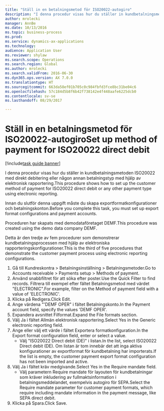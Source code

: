 ```yaml
--- 
title: "Ställ in en betalningsmetod för ISO20022-autogiro"
description: "I denna procedur visas hur du ställer in kundbetalningsmetoden ISO20022 med direkt debitering eller någon annan betalningstyp med hjälp av elektronisk rapportering."
author: mrolecki
manager: AnnBe
ms.date: 10/13/2016
ms.topic: business-process
ms.prod: 
ms.service: dynamics-ax-applications
ms.technology: 
audience: Application User
ms.reviewer: shylaw
ms.search.scope: Operations
ms.search.region: Global
ms.author: mrolecki
ms.search.validFrom: 2016-06-30
ms.dyn365.ops.version: AX 7.0.0
ms.translationtype: HT
ms.sourcegitcommit: 663da58ef01b705c0c984fbfd3fce8bc31be04c6
ms.openlocfilehash: 57c184d5b8f6b42f738142e4f448aafe6225dcb0
ms.contentlocale: sv-se
ms.lasthandoff: 08/29/2017

---
```

# <a name="set-up-method-of-payment-for-iso20022-direct-debit"></a><span data-ttu-id="e7d77-103">Ställ in en betalningsmetod för ISO20022-autogiro</span><span class="sxs-lookup"><span data-stu-id="e7d77-103">Set up method of payment for ISO20022 direct debit</span></span>

[!include[task guide banner](../../includes/task-guide-banner.md)]

<span data-ttu-id="e7d77-104">I denna procedur visas hur du ställer in kundbetalningsmetoden ISO20022 med direkt debitering eller någon annan betalningstyp med hjälp av elektronisk rapportering.</span><span class="sxs-lookup"><span data-stu-id="e7d77-104">This procedure shows how to set up the customer method of payment for ISO20022 direct debit or any other payment type using electronic reporting.</span></span> 



<span data-ttu-id="e7d77-105">Innan du slutför denna uppgift måste du skapa exportformatkonfigurationer och betalningskonton.</span><span class="sxs-lookup"><span data-stu-id="e7d77-105">Before you complete this task, you must set up export format configurations and payment accounts.</span></span>



<span data-ttu-id="e7d77-106">Proceduren har skapats med demodataföretaget DEMF.</span><span class="sxs-lookup"><span data-stu-id="e7d77-106">This procedure was created using the demo data company DEMF.</span></span>



<span data-ttu-id="e7d77-107">Detta är den tredje av fem procedurer som demonstrerar kundbetalningsprocessen med hjälp av elektroniska rapporteringskonfigurationer.</span><span class="sxs-lookup"><span data-stu-id="e7d77-107">This is the third of five procedures that demonstrate the customer payment process using electronic reporting configurations.</span></span>

1. <span data-ttu-id="e7d77-108">Gå till Kundreskontra > Betalningsinställning > Betalningsmetoder.</span><span class="sxs-lookup"><span data-stu-id="e7d77-108">Go to Accounts receivable > Payments setup > Methods of payment.</span></span>
2. <span data-ttu-id="e7d77-109">Använd snabbfiltret för att söka efter poster.</span><span class="sxs-lookup"><span data-stu-id="e7d77-109">Use the Quick Filter to find records.</span></span> <span data-ttu-id="e7d77-110">Filtrera till exempel efter fältet Betalningsmetod med värdet "ELECTRONIC".</span><span class="sxs-lookup"><span data-stu-id="e7d77-110">For example, filter on the Method of payment field with a value of 'ELECTRONIC'.</span></span>
3. <span data-ttu-id="e7d77-111">Klicka på Redigera.</span><span class="sxs-lookup"><span data-stu-id="e7d77-111">Click Edit.</span></span>
4. <span data-ttu-id="e7d77-112">Ange värdena "'DEMF OPER" i fältet Betalningskonto.</span><span class="sxs-lookup"><span data-stu-id="e7d77-112">In the Payment account field, specify the values 'DEMF OPER'.</span></span>
5. <span data-ttu-id="e7d77-113">Expandera avsnittet Filformat.</span><span class="sxs-lookup"><span data-stu-id="e7d77-113">Expand the File formats section.</span></span>
6. <span data-ttu-id="e7d77-114">Välj Ja i fältet Allmän elektronisk rapportering.</span><span class="sxs-lookup"><span data-stu-id="e7d77-114">Select Yes in the Generic electronic reporting field.</span></span>
7. <span data-ttu-id="e7d77-115">Ange eller välj ett värde i fältet Exportera formatkonfiguration.</span><span class="sxs-lookup"><span data-stu-id="e7d77-115">In the Export format configuration field, enter or select a value.</span></span>
    * <span data-ttu-id="e7d77-116">Välj "ISO20022 Direct debit (DE)" i listan.</span><span class="sxs-lookup"><span data-stu-id="e7d77-116">In the list, select ISO20022 Direct debit (DE).</span></span>  <span data-ttu-id="e7d77-117">Om listan är tom innebär det att inga aktiva konfigurationer av exportformat för kundbetalning har importerats.</span><span class="sxs-lookup"><span data-stu-id="e7d77-117">If the list is empty, the customer payment export format configuration has not been imported and active.</span></span>  
8. <span data-ttu-id="e7d77-118">Välj Ja i fältet kräv medgivande.</span><span class="sxs-lookup"><span data-stu-id="e7d77-118">Select Yes in the Require mandate field.</span></span>
    * <span data-ttu-id="e7d77-119">Välj parametern Require mandate för layouten för kundbetalningar som kräver inkludering av fullmaktsinformation i betalningsmeddelandet, exempelvis autogiro för SEPA.</span><span class="sxs-lookup"><span data-stu-id="e7d77-119">Select the Require mandate parameter for customer payment formats, which require including mandate information in the payment message, like SEPA direct debit.</span></span>  
9. <span data-ttu-id="e7d77-120">Klicka på Spara.</span><span class="sxs-lookup"><span data-stu-id="e7d77-120">Click Save.</span></span>


